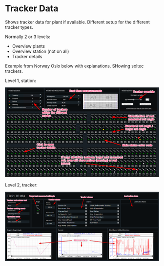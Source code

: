 # Tracker Data

Shows tracker data for plant if available. Different setup for the different tracker types.

Normally 2 or 3 levels:

* Overview plants
* Overview station (not on all)
* Tracker details

Example from Norway Oslo below with explanations. SHowing soltec trackers.

Level 1, station:

![Tracker overview](../images/trackerdata%20per%20station.png) 

Level 2, tracker:

![Tracker details](../images/trackerdetails.png)